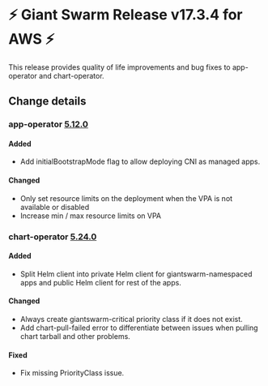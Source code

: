 # :zap: Giant Swarm Release v17.3.4 for AWS :zap:

This release provides quality of life improvements and bug fixes to app-operator and chart-operator.

## Change details


### app-operator [5.12.0](https://github.com/giantswarm/app-operator/releases/tag/v5.12.0)

#### Added
- Add initialBootstrapMode flag to allow deploying CNI as managed apps.

#### Changed
- Only set resource limits on the deployment when the VPA is not available or disabled
- Increase min / max resource limits on VPA


### chart-operator [5.24.0](https://github.com/giantswarm/chart-operator/releases/tag/v2.24.0)

#### Added
- Split Helm client into private Helm client for giantswarm-namespaced apps and public Helm client for rest of the apps.

#### Changed
- Always create giantswarm-critical priority class if it does not exist.
- Add chart-pull-failed error to differentiate between issues when pulling chart tarball and other problems.

#### Fixed
- Fix missing PriorityClass issue.

